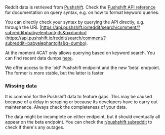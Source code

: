 Reddit data is retrieved from [Pushshift](https://pushshift.io). Check the [Pushshift API reference](https://pushshift.io/api-parameters/) for documentation on query syntax, e.g. on how to format keyword queries.

You can directly check your syntax by querying the API directly, e.g. through the URL [https://api.pushshift.io/reddit/search/comment/?subreddit=babyelephantgifs&q=dumbo](https://api.pushshift.io/reddit/search/comment/?subreddit=babyelephantgifs&q=dumbo).

At the moment 4CAT only allows querying based on keyword search. You can find recent data dumps [here](https://files.pushshift.io/reddit/).

We offer access to the 'old' Pushshift endpoint and the new 'beta' endpoint. The former is more stable, but the latter is faster.

### Missing data
It is common for the Pushshift data to feature gaps. This may be caused because of a delay in scraping or because its developers have to carry out maintenance. Always check the completeness of your data.


The data might be incomplete on either endpoint, but it should eventually all appear on the beta endpoint. You can check the [r/pushshift subreddit](https://reddit.com/r/pushshift) to check if there's any outages. 